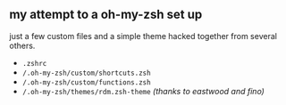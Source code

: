 ## my attempt to a oh-my-zsh set up 

just a few custom files and a simple theme hacked together from several others. 



* `.zshrc`
* `/.oh-my-zsh/custom/shortcuts.zsh`
* `/.oh-my-zsh/custom/functions.zsh`
* `/.oh-my-zsh/themes/rdm.zsh-theme` *(thanks to eastwood and fino)*
